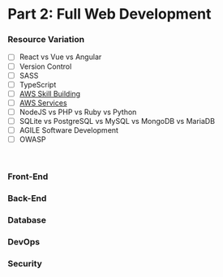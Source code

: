 # Part 2: Full Web Development

### Resource Variation
- [ ] React vs Vue vs Angular
- [ ] Version Control
- [ ] SASS
- [ ] TypeScript
- [ ] [AWS Skill Building](https://explore.skillbuilder.aws/learn?dt=sec&sec=fdt)
- [ ] [AWS Services](https://aws.amazon.com/cloudfront/)
- [ ] NodeJS vs PHP vs Ruby vs Python
- [ ] SQLite vs PostgreSQL vs MySQL vs MongoDB vs MariaDB
- [ ] AGILE Software Development
- [ ] OWASP
<br>

### Front-End
### Back-End
### Database
### DevOps
### Security

